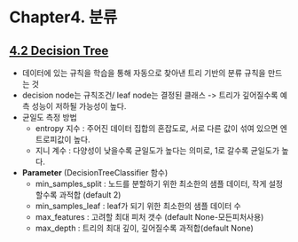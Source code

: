 # Chapter4. 분류
## [4.2 Decision Tree](https://github.com/sohyuniii/Machine-learning/blob/master/4%EC%9E%A5_Classification/4.1%20Decision-Tree.ipynb)
- 데이터에 있는 규칙을 학습을 통해 자동으로 찾아낸 트리 기반의 분류 규칙을 만드는 것
- decision node는 규칙조건/ leaf node는 결정된 클래스 -> 트리가 깊어질수록 예측 성능이 저하될 가능성이 높다.
- 균일도 측정 방법 
  - entropy 지수 : 주어진 데이터 집합의 혼잡도로, 서로 다른 값이 섞여 있으면 엔트로피값이 높다.
  - 지니 계수 : 다양성이 낮을수록 균일도가 높다는 의미로, 1로 갈수록 균일도가 높다.
- **Parameter** (DecisionTreeClassifier 함수)
  - min_samples_split : 노드를 분할하기 위한 최소한의 샘플 데이터, 작게 설정할수록 과적합 (default 2)
  - min_samples_leaf : leaf가 되기 위한 최소한의 샘플 데이터 수
  - max_features : 고려할 최대 피처 갯수 (default None-모든피처사용)
  - max_depth : 트리의 최대 깊이, 깊어질수록 과적합(default None)
  

